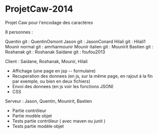 ProjetCaw-2014
==============

Projet Caw pour l'encodage des caractères

8 personnes : 

Quentin git : QuentinOsmont
Jason git : JasonConard
Hilali git : Hilali1
Mounir normal git : amrharmounir 
Mounir italien git : Mounirit
Bastien git : 
Roshanak git : Roshanak
Saidane git : foufou2013



Client : Saidane, Roshanak, Mounir, Hilali
- Affichage (une page en jsp -- formulaire)
- Recuperation des donnees (en js, sur la même page, en rajout à la fin par exemple, ou bien en deux fichiers)
- Envoi des donnees (en js voir les fonctions JSON)
- CSS 


Serveur : Jason, Quentin, Mounirit, Bastien
- Partie contrôleur
- Partie modèle objet
- Tests partie contrôleur ( avec maven ou junit )
- Tests partie modèle objet
